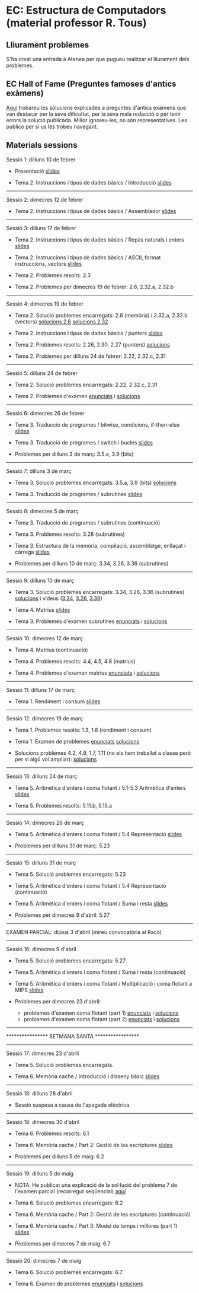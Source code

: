 # EC: Estructura de Computadors (material professor R. Tous)

<!--

## Seguiment online

Quan sigui possible, les classes també es podran seguir via Google Meet a l'enllaç: [https://meet.google.com/zci-dneh-krk](https://meet.google.com/zci-dneh-krk)

-->

<!--
	T2 (incloent T0): 4 classes 
		- 5 classes si 27 sessions i, o bé T5 no entra al parcial, o bé hi puc encabiar les 5 sessions de T5  
	T3: 4 classes
	T4: 1 classe (JM 2)
	T1: 2 classes
	T5: 5 classes 
	T6: 5 classes
	T7: 3 classes
	T8: 2 classes
	repas: 1 classe (no sempre en funció de la 5a de T2 i T5)
	buffer: 1 classe (no sempre en funció de la 5a de T2 i T5)
	------
	TOTAL: 27 sessions de 2 hores (13 setmanes x 2 + 1) (de vegades 26 sessions)

	(si el parcial i els labs ho permeten faig la 5a hora de T2)
	(la 5a hora de T5 intento fer-la sempre a no ser que el parcial no ho permeti)
-->

## Lliurament problemes

S'ha creat una entrada a Atenea per que pugueu realitzar el lliurament dels problemes.

## EC Hall of Fame (Preguntes famoses d'antics exàmens)

[Aquí](./ANTICS_EXAMENS.md) trobareu les solucions explicades a preguntes d'antics exàmens que van destacar per la seva dificultat, per la seva mala redacció o per tenir errors la solució publicada. Millor ignoreu-les, no són representatives. Les publico per si us les trobeu navegant.

## Materials sessions

Sessió 1: dilluns 10 de febrer

* Presentació [slides](./slides/sessio1_1_presentacio.pdf)

* Tema 2. Instruccions i tipus de dades bàsics / Introducció [slides](./slides/sessio1_2_tema2_intro.pdf)

<hr>

Sessió 2: dimecres 12 de febrer

* Tema 2. Instruccions i tipus de dades bàsics / Assemblador [slides](./slides/sessio2_1_tema2_assemblador.pdf)


<hr>

Sessió 3: dilluns 17 de febrer

* Tema 2. Instruccions i tipus de dades bàsics / Repàs naturals i enters [slides](./slides/sessio3_1_tema2_enters.pdf)

* Tema 2. Instruccions i tipus de dades bàsics / ASCII, format instruccions, vectors [slides](./slides/sessio3_2_tema2_ascii_instr_vectors.pdf)

* Tema 2. Problemes resolts: 2.3

* Tema 2. Problemes per dimecres 19 de febrer: 2.6, 2.32.a, 2.32.b

<hr>

Sessió 4: dimecres 19 de febrer

* Tema 2. Solució problemes encarregats: 2.6 (memòria) i 2.32.a, 2.32.b (vectors) [solucions 2.6](./problemes/tema2_2_6.pdf) [solucions 2.32](./problemes/tema2_2_32.pdf) 

<!--
* Tema 2. Problemes resolts: 2.32.a, 2.32.b (vectors) [solucions](./problemes/tema2_2_32.pdf)-->

* Tema 2. Instruccions i tipus de dades bàsics / punters [slides](./slides/sessio4_1_tema2_punters.pdf)

* Tema 2. Problemes resolts: 2.26, 2.30, 2.27 (punters) [solucions](./problemes/tema2_2_26_2_30_2_27.pdf)

* Tema 2. Problemes per dilluns 24 de febrer: 2.22, 2.32.c, 2.31


<!--
En cas que no es pugui fer la 5a hora del tema 2 s'encarrega l'examen de problemes per casa.

* Tema 2. Examen de problemes (lliurar a Atenea abans de la classe de dilluns 4 de març) [enunciats](./problemes/expr2_extended_nomessegona.pdf) i [solucions](./problemes/expr2s_extended_nomessegona.pdf)
-->

<!--
5a HORA TEMA2 (quan ho permet el calendari)
- Si el tema 5 no entra al parcial (o si entra però el parcial és molt tard)
- + si calendari sessió 2 (subrutines) ho permet
- Sempre és convenient, si hi ha 26 classes en comptes de 27 simplement no hi haurà classe de repas al final. 
-->


<hr>
Sessió 5: dilluns 24 de febrer

* Tema 2. Solució problemes encarregats: 2.22, 2.32.c, 2.31

* Tema 2. Problemes d'examen [enunciats](./problemes/expr2_extended.pdf) i [solucions](./problemes/expr2s_extended.pdf)


<hr>

Sessió 6: dimecres 26 de febrer

<!--
Les solucions als problemes del tema 2 només si no s'ha pogut fer la 5a hora del tema 2.

* Tema 2. Solució problemes encarregats: 2.22 i 2.31 [solucions](./problemes/tema2_2_22_2_31.pdf)
-->

* Tema 3. Traducció de programes / bitwise, condicions, if-then-else [slides](./slides/sessio6_1_tema3_condicionals.pdf)

* Tema 3. Traducció de programes / switch i bucles [slides](./slides/sessio7_1_tema3_switch_i_bucles.pdf)

* Problemes per dilluns 3 de març: 3.5.a, 3.9 (bits)

<hr>

Sessió 7: dilluns 3 de març

* Tema 3. Solució problemes encarregats: 3.5.a, 3.9 (bits) [solucions](./problemes/tema3_3_5_3_9.pdf)

* Tema 3. Traducció de programes / subrutines [slides](./slides/sessio7_2_tema3_subrutines.pdf)


<hr>

Sessió 8: dimecres 5 de març

* Tema 3. Traducció de programes / subrutines (continuació)

* Tema 3. Problemes resolts: 3.28 (subrutines)

* Tema 3. Estructura de la memòria, compilació, assemblatge, enllaçat i càrrega [slides](./slides/sessio9_1_tema3_mem_i_compilacio.pdf)

* Problemes per dilluns 10 de març: 3.34, 3.26, 3.36 (subrutines)



<hr>

Sessió 9: dilluns 10 de març

<!--* Tema 3. Estructura de la memòria, compilació, assemblatge, enllaçat i càrrega PART 2 [vídeo](https://youtu.be/2CKO7oWH3iw) -->

* Tema 3. Solució problemes encarregats: 3.34, 3.26, 3.36 (subrutines) 
[solucions](./problemes/tema3_3_34_3_26_3_36.pdf) i vídeos ([3.34](https://youtu.be/P6WxssL83DM), [3.26](https://youtu.be/IpW8fy4tp_s), [3.36](https://youtu.be/URdodRJMRiI)) 

* Tema 4. Matrius [slides](./slides/sessio9_2_tema4_matrius1.pdf) 

* Tema 3. Problemes d'examen subrutines [enunciats](./problemes/expr3_1hora.pdf) i [solucions](./problemes/expr3s_1hora.pdf)

<hr>

Sessió 10: dimecres 12 de març

* Tema 4. Matrius (continuació)

* Tema 4. Problemes resolts: 4.4, 4.5, 4.8 (matrius)

* Tema 4. Problemes d'examen matrius [enunciats](./problemes/expr4_1hora.pdf) i [solucions](./problemes/expr4s_1hora.pdf)

<!-- * Tema 4. Examen de problemes subrutines i matrius (lliurar a Atenea abans de la classe de dilluns 17 de març) [enunciats](./problemes/expr3i4.pdf)--> <!--[solucions](./problemes/expr3i4s.pdf) -->

<hr>

Sessió 11: dilluns 17 de març

<!-- * Tema 4. Problemes resolts: 4.8 -->

* Tema 1. Rendiment i consum [slides](./slides/sessio11_1_tema1_rendiment.pdf)

<hr>

Sessió 12: dimecres 19 de març

* Tema 1. Problemes resolts: 1.3, 1.6 (rendiment i consum)

* Tema 1. Examen de problemes [enunciats](./problemes/expr1_v2.pdf) [solucions](./problemes/expr1_v2s.pdf)

* Solucions problemes 4.2, 4.9, 1.7, 1.11 (no els hem treballat a classe però per si algú vol ampliar): [solucions](./problemes/tema1_4_2_4_9_1_7_1_11.pdf)


<hr>

Sessió 13: dilluns 24 de març

* Tema 5. Aritmètica d'enters i coma flotant / 5.1-5.3 Aritmètica d'enters [slides](./slides/sessio12_1_tema5_1_aritmeticaentera_1.pdf)
	
* Tema 5. Problemes resolts: 5.11.b, 5.15.a


<hr>
Sessió 14: dimecres 26 de març 

* Tema 5. Aritmètica d'enters i coma flotant / 5.4 Representació [slides](./slides/sessio16_1_tema5_2_floats_1.pdf)

* Problemes per dilluns 31 de març: 5.23



<hr>

Sessió 15: dilluns 31 de març 

* Tema 5. Solució problemes encarregats: 5.23

* Tema 5. Aritmètica d'enters i coma flotant / 5.4 Representació (continuació)

* Tema 5. Aritmètica d'enters i coma flotant / Suma i resta [slides](./slides/sessio17_1_tema5_2_floats_2.pdf)

* Problemes per dimecres 9 d'abril: 5.27

<hr>

EXAMEN PARCIAL: dijous 3 d'abril (mireu convocatòria al Racó)

<hr>

Sessió 16: dimecres 9 d'abril

* Tema 5. Solució problemes encarregats: 5.27

* Tema 5. Aritmètica d'enters i coma flotant / Suma i resta (continuació)

* Tema 5. Aritmètica d'enters i coma flotant / Multiplicació i coma flotant a MIPS [slides](./slides/sessio17_2_tema5_3_floats_3.pdf)

* Problemes per dimecres 23 d'abril: 
	* problemes d'examen coma flotant (part 1) [enunciats](./problemes/expr5_part1.pdf) i [solucions](./problemes/expr5_part1s.pdf)
	* problemes d'examen coma flotant (part 2) [enunciats](./problemes/expr5_part2.pdf) i [solucions](./problemes/expr5_part2s.pdf)


<hr>

**************** SETMANA SANTA *****************
<hr>

Sessió 17: dimecres 23 d'abril

* Tema 5. Solució problemes encarregats.

* Tema 6. Memòria cache / Introducció i disseny bàsic [slides](./slides/sessio19_1_tema6_1.pdf)

<!--
* Tema 5. Examen de problemes [enunciats](./problemes/expr5_part1.pdf) i [solucions](./problemes/expr5_part1s.pdf) 

* Problemes per dilluns 29 d'abril: exercici de floats de l'examen parcial 16/17-Q2 posat a la pissarra. 
 
 
* Tema 5. Examen de problemes [enunciats](./problemes/expr5_part2.pdf)  i [solucions](./problemes/expr5_part2s.pdf) 
-->


<hr>

Sessió 18: dilluns 28 d'abril

* Sessió suspesa a causa de l'apagada elèctrica. 

<hr>

Sessió 18: dimecres 30 d'abril


* Tema 6. Problemes resolts: 6.1

* Tema 6. Memòria cache / Part 2: Gestió de les escriptures [slides](./slides/sessio22_1_tema6_2.pdf)

* Problemes per dilluns 5 de maig: 6.2

<hr>

Sessió 19: dilluns 5 de maig

* NOTA: He publicat una explicació de la sol·lució del problema 7 de l'examen parcial (recorregut seqüencial) [aquí](./ANTICS_EXAMENS.md#parcial2425Q2pregunta7)

* Tema 6. Solució problemes encarregats: 6.2

* Tema 6. Memòria cache / Part 2: Gestió de les escriptures (continuació)

* Tema 6. Memòria cache / Part 3: Model de temps i millores (part 1) [slides](./slides/sessio23_1_tema6_3.pdf)

* Problemes per dimecres 7 de maig: 6.7

<hr>

Sessió 20: dimecres 7 de maig

* Tema 6. Solució problemes encarregats: 6.7 <!-- [solucions](./problemes/tema6_6_7_6_11.pdf) -->

* Tema 6. Examen de problemes [enunciats](./problemes/expr6.pdf) i [solucions](./problemes/expr6s.pdf)


<!--


<hr>

Sessió 21: dilluns 12 de maig


* Tema 6. Memòria cache / Part 3: Model de temps i millores (part 2)

* Tema 6. Problemes resolts: 6.10 

* Problemes per dijous 9 de maig:  6.11


<hr>

Sessió 22: dimecres 14 de maig

* Tema 6. Problemes resolts: 6.11 [solucions](./problemes/tema6_6_7_6_11.pdf) 

* Tema 6. Examen de problemes 2 [enunciats](./problemes/expr6_2.pdf) i [solucions](./problemes/expr6_2s.pdf)




<hr>

Sessió 24: dilluns 19 de maig

* Tema 7. Memòria virtual [slides](./slides/sessio26_1_tema7_1.pdf)

* Tema 7. Problemes resolts: 7.1, 7.4 [solucions](./problemes/tema7_7_4.pdf) 






<hr>

Sessió 24: dimecres 21 de maig


* Tema 7. Memòria virtual (TLB)

* Problemes per dimarts 21 de maig: 7.6





<hr>

Sessió 25: dilluns 26 de maig

* Tema 7. Solució problemes encarregats: 7.6

* Tema 7. Memòria virtual (protecció i compartició)

* Tema 7. Examen de problemes [enunciats](./problemes/expr7.pdf)) [solucions](./problemes/expr7s2.pdf)



<hr>

Sessió 26: dimecres 28 de maig

* Tema 8 ([apunts](https://docencia.ac.upc.edu/FIB/grau/EC/privat/TeoriaEC-tema8.pdf))




* Tema 8 (continuació)

* Tema 8. Examen de problemes [enunciats](./problemes/expr8.pdf) [solucions](./problemes/expr8s.pdf)


<hr>

Sessió ???: NOMÉS SI QUEDA TEMPS

* Repàs temes 6 (MC) i 7 (MV). Examen problemes [enunciats](./problemes/expr10_repas_mc_i_mv.pdf) <!- - [solucions](./problemes/expr8s.pdf) - ->










